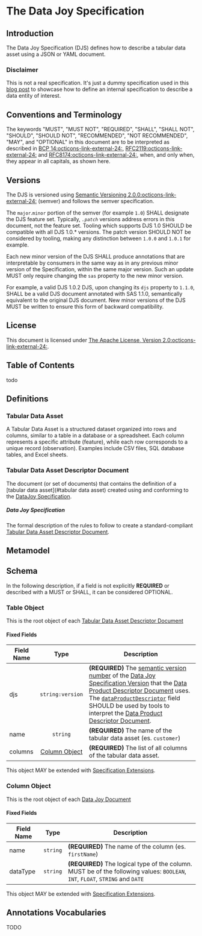 # The Data Joy Specification

## Introduction

The Data Joy Specification (DJS) defines how to describe a tabular data asset using a JSON or YAML document.

### Disclaimer
This is not a real specification. It's just a dummy specification used in this [blog post](#) to showcase how to define an internal specification to describe a data entity of interest. 

## Conventions and Terminology
The keywords "MUST", "MUST NOT", "REQUIRED", "SHALL", "SHALL NOT", "SHOULD", "SHOULD NOT", "RECOMMENDED", "NOT RECOMMENDED", "MAY", and "OPTIONAL" in this document are to be interpreted as described in <a href="https://tools.ietf.org/html/bcp14" target="_blank">BCP 14:octicons-link-external-24:</a>, <a href="https://tools.ietf.org/html/rfc2119" target="_blank">RFC2119:octicons-link-external-24:</a> and <a href="https://tools.ietf.org/html/rfc8174" target="_blank">RFC8174:octicons-link-external-24:</a>, when, and only when, they appear in all capitals, as shown here.

## <a name="versions"></a>Versions

The DJS is versioned using <a href="https://semver.org/spec/v2.0.0.html)" target="_blank">Semantic Versioning 2.0.0:octicons-link-external-24:</a> (semver) and follows the semver specification.

The `major`.`minor` portion of the semver (for example `1.0`) SHALL designate the DJS feature set. Typically, *`.patch`* versions address errors in this document, not the feature set. Tooling which supports DJS 1.0 SHOULD be compatible with all DJS 1.0.\* versions. The patch version SHOULD NOT be considered by tooling, making any distinction between `1.0.0` and `1.0.1` for example.

Each new minor version of the DJS SHALL produce annotations that are interpretable by consumers in the same way as in any previous minor version of the Specification, within the same major version. Such an update MUST only require changing the `sas` property to the new minor version.

For example, a valid DJS 1.0.2 DJS, upon changing its `djs` property to `1.1.0`, SHALL be a valid DJS document annotated with SAS 1.1.0, semantically equivalent to the original DJS document. New minor versions of the DJS MUST be written to ensure this form of backward compatibility.

## License
This document is licensed under <a href="https://www.apache.org/licenses/LICENSE-2.0.html" target="_blank">The Apache License, Version 2.0:octicons-link-external-24:</a>.

## Table of Contents
todo

## <a name="definitions"></a>Definitions

### <a name="definitionsDjsTabularDataAsset"></a>Tabular Data Asset
A Tabular Data Asset is a structured dataset organized into rows and columns, similar to a table in a database or a spreadsheet. Each column represents a specific attribute (feature), while each row corresponds to a unique record (observation). Examples include CSV files, SQL database tables, and Excel sheets.

### <a name="definitionsDjsTabularDataAssetDescriptorDoc"></a>Tabular Data Asset Descriptor Document
The document (or set of documents) that contains the definition of a [tabular data asset](#tabular data asset) created using and conforming to the [DataJoy Specification](#data-joy-specification).

##### <a name="definitionDjsSpecification"></a>Data Joy Specification
The formal description of the rules to follow to create a standard-compliant [Tabular Data Asset Descriptor Document](#tabular-data-asset-descriptor-document).


## <a name="metamodel"></a>Metamodel

## <a name="schema"></a>Schema

In the following description, if a field is not explicitly **REQUIRED** or described with a MUST or SHALL, it can be considered OPTIONAL.


### <a name="djsTableObject"></a>Table Object
This is the root object of each [Tabular Data Asset Descriptor Document](#tabular-data-asset-descriptor-document)


#### Fixed Fields

Field Name | Type | Description
---|:---:|---
<a name="djsSpecVersion"></a>djs | `string:version` | **(REQUIRED)** The [semantic version number](https://semver.org/spec/v2.0.0.html) of the [Data Joy Specification Version](#versions) that the [Data Product Descriptor Document](#data-product-descriptor-document) uses. The [`dataProductDescriptor`](#dpdsSpecVersion) field SHOULD be used by tools to interpret the [Data Product Descriptor Document](#data-product-descriptor-document). 
<a name="djsTableName"></a>name| `string`|**(REQUIRED)** The name of the tabular data asset (es. `customer`)
<a name="djsTableColumns"></a>columns | [Column Object](#column-object) | **(REQUIRED)** The list of all columns of the tabular data asset.

This object MAY be extended with [Specification Extensions](#specification-extensions).

### <a name="djsTableObject"></a>Column Object
This is the root object of each [Data Joy Document](#data-joy-document)


#### Fixed Fields

Field Name | Type | Description
---|:---:|---
<a name="djsColumnName"></a>name| `string`|**(REQUIRED)** The name of the column (es. `firstName`)
<a name="djsColumnType"></a>dataType |  `string` | **(REQUIRED)** The logical type of the column. MUST be of the following values: `BOOLEAN`, `INT`, `FLOAT`, `STRING` and `DATE`

This object MAY be extended with [Specification Extensions](#specification-extensions).

## <a name="metamodel"></a>Annotations Vocabularies
TODO
